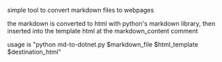 simple tool to convert markdown files to webpages

the markdown is converted to html with python's markdown library, then inserted
into the template html at the markdown_content comment

usage is "python md-to-dotnet.py $markdown_file $html_template $destination_html"
